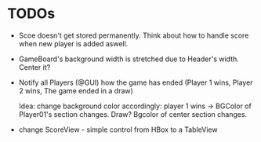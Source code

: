 # TODOs
- Scoe doesn't get stored permanently. Think about how to handle score when new player is added aswell.
- GameBoard's background width is stretched due to Header's width. Center it?
- Notify all Players (@GUI) how the game has ended (Player 1 wins, Player 2 wins, The game ended in a draw)
  
  Idea: change background color accordingly: player 1 wins -> BGColor of Player01's section changes. Draw? Bgcolor of center section changes.
- change ScoreView - simple control from HBox to a TableView